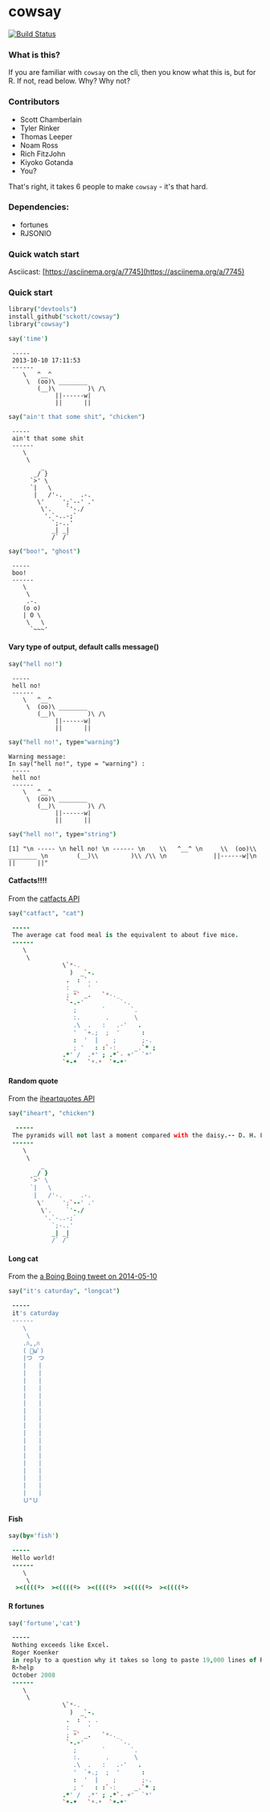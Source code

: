 cowsay
======

[![Build Status](https://api.travis-ci.org/sckott/cowsay.png)](https://travis-ci.org/sckott/cowsay)

### What is this?

If you are familiar with `cowsay` on the cli, then you know what this is, but for R.  If not, read below.  Why?  Why not?

### Contributors

* Scott Chamberlain
* Tyler Rinker
* Thomas Leeper
* Noam Ross
* Rich FitzJohn
* Kiyoko Gotanda
* You?

That's right, it takes 6 people to make `cowsay` - it's that hard.

### Dependencies:

* fortunes
* RJSONIO

### Quick watch start

Asciicast: [https://asciinema.org/a/7745](https://asciinema.org/a/7745)

### Quick start

```coffee
library("devtools")
install_github("sckott/cowsay")
library("cowsay")
```

```coffee
say('time')
```

```
 -----
 2013-10-10 17:11:53
 ------
    \   ^__^
     \  (oo)\ ________
        (__)\         )\ /\
             ||------w|
             ||      ||
```

```coffee
say("ain't that some shit", "chicken")
```

```
 -----
 ain't that some shit
 ------
    \
     \  
         _
       _/ }
      `>' \
      `|   \
       |   /'-.     .-.
        \'     ';`--' .'
         \'.    `'-./
          '.`-..-;`
            `;-..'
            _| _|
            /` /`
```


```coffee
say("boo!", "ghost")
```

```
 -----
 boo!
 ------
    \
     \  
     .-.
    (o o)
    | O \
     \   \
      `~~~'

```

#### Vary type of output, default calls message()

```coffee
say("hell no!")
```

```
 -----
 hell no!
 ------
    \   ^__^
     \  (oo)\ ________
        (__)\         )\ /\
             ||------w|
             ||      ||
```

```coffee
say("hell no!", type="warning")
```

```
Warning message:
In say("hell no!", type = "warning") :
 -----
 hell no!
 ------
    \   ^__^
     \  (oo)\ ________
        (__)\         )\ /\
             ||------w|
             ||      ||
```

```coffee
say("hell no!", type="string")
```

```
[1] "\n ----- \n hell no! \n ------ \n    \\   ^__^ \n     \\  (oo)\\ ________ \n        (__)\\         )\\ /\\ \n             ||------w|\n             ||      ||"
```

#### Catfacts!!!!

From the [catfacts API](http://catfacts-api.appspot.com/)

```coffee
say("catfact", "cat")
```

```coffee
 -----
 The average cat food meal is the equivalent to about five mice.
 ------
    \
     \  
               \`*-.
                 )  _`-.
                .  : `. .
                : _   '
                ; *` _.   `*-._
                `-.-'          `-.
                  ;       `       `.
                  :.       .       \
                  .\  .   :   .-'   .
                  '  `+.;  ;  '      :
                  :  '  |    ;       ;-.
                  ; '   : :`-:     _.`* ;
               .*' /  .*' ; .*`- +'  `*'
               `*-*   `*-*  `*-*'

```

#### Random quote

From the [iheartquotes API](http://iheartquotes.com/api)

```coffee
say("iheart", "chicken")
```

```coffee
  -----
 The pyramids will not last a moment compared with the daisy.-- D. H. Laurence
 ------
    \
     \
         _
       _/ }
      `>' \
      `|   \
       |   /'-.     .-.
        \'     ';`--' .'
         \'.    `'-./
          '.`-..-;`
            `;-..'
            _| _|
            /` /`
```

#### Long cat

From the [a Boing Boing tweet on 2014-05-10](https://twitter.com/BoingBoing/status/465170473194512384)

```coffee
say("it's caturday", "longcat")
```

```coffee
 -----
 it's caturday
 ------
    \
     \
    .ﾊ,,ﾊ
    ( ﾟωﾟ)
    |つ　つ
    |　　|
    |　　|
    |　　|
    |　　|
    |　　|
    |　　|
    |　　|
    |　　|
    |　　|
    |　　|
    |　　|
    |　　|
    |　　|
    |　　|
    |　　|
    |　　|
    |　　|
    |　　|
    Ｕ"Ｕ
```

#### Fish

```coffee
say(by='fish')
```

```coffee
 -----
 Hello world!
 ------
    \
     \
  ><((((º>  ><((((º>  ><((((º>  ><((((º>  ><((((º>
```

#### R fortunes

```coffee
say('fortune','cat')
```

```coffee
 -----
 Nothing exceeds like Excel.
 Roger Koenker
 in reply to a question why it takes so long to paste 19,000 lines of R code from Excel into R
 R-help
 October 2008
 ------
    \
     \
               \`*-.
                 )  _`-.
                .  : `. .
                : _   '
                ; *` _.   `*-._
                `-.-'          `-.
                  ;       `       `.
                  :.       .       \
                  .\  .   :   .-'   .
                  '  `+.;  ;  '      :
                  :  '  |    ;       ;-.
                  ; '   : :`-:     _.`* ;
               .*' /  .*' ; .*`- +'  `*'
               `*-*   `*-*  `*-*'
```
